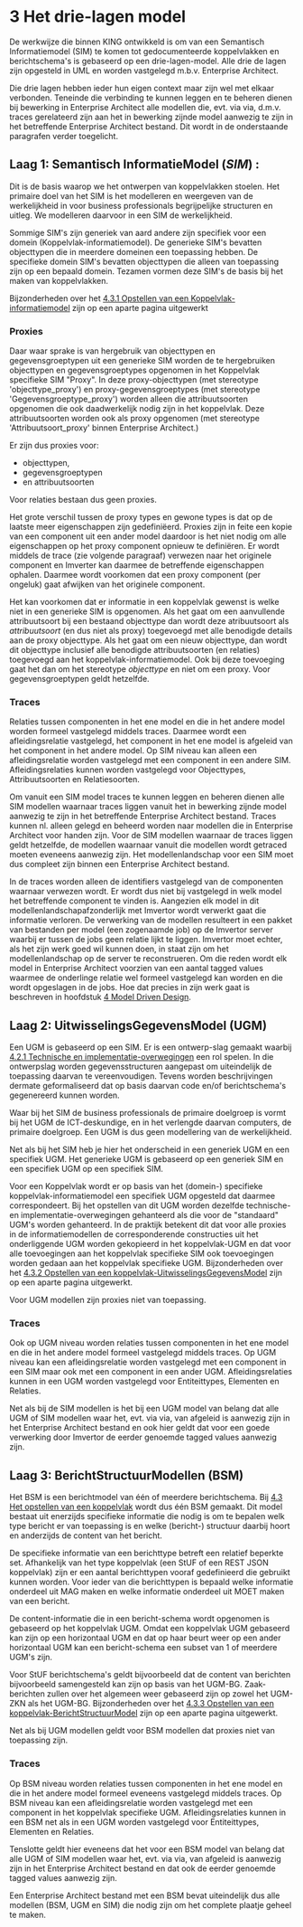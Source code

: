 # 3 Het drie-lagen model

De werkwijze die binnen KING ontwikkeld is om van een Semantisch Informatiemodel (SIM) te komen tot gedocumenteerde koppelvlakken en  berichtschema's is gebaseerd op een drie-lagen-model. Alle drie de lagen zijn opgesteld in UML en worden vastgelegd m.b.v. Enterprise Architect.

Die drie lagen hebben ieder hun eigen context maar zijn wel met elkaar verbonden. Teneinde die verbinding te kunnen leggen en te beheren dienen bij bewerking in Enterprise Architect alle modellen die, evt. via via, d.m.v. traces gerelateerd zijn aan het in bewerking zijnde model aanwezig te zijn in het betreffende Enterprise Architect bestand. Dit wordt in de onderstaande paragrafen verder toegelicht.

##  Laag 1: Semantisch InformatieModel (*SIM*) :

Dit is de basis waarop we het ontwerpen van koppelvlakken stoelen. Het primaire doel van het SIM is het modelleren en weergeven van de werkelijkheid in voor business professionals begrijpelijke structuren en uitleg. We modelleren daarvoor in een SIM de werkelijkheid.

Sommige SIM's zijn generiek van aard andere zijn specifiek voor een domein (Koppelvlak-informatiemodel). De generieke SIM's bevatten objecttypen die in meerdere domeinen een toepassing hebben. De specifieke domein SIM's bevatten objecttypen die alleen van toepassing zijn op een bepaald domein. Tezamen vormen deze SIM's de basis bij het maken van koppelvlakken.  

Bijzonderheden over het [4.3.1 Opstellen van een Koppelvlak-informatiemodel](Opstellen-koppelvlakSIM.md) zijn op een aparte pagina uitgewerkt

### Proxies

Daar waar sprake is van hergebruik van objecttypen en gegevensgroeptypen uit een generieke SIM worden de te hergebruiken objecttypen en gegevensgroeptypes opgenomen in het Koppelvlak specifieke SIM "Proxy".  In deze proxy-objecttypen (met stereotype 'objecttype_proxy') en proxy-gegevensgroeptypes (met stereotype 'Gegevensgroeptype_proxy') worden alleen die attribuutsoorten opgenomen die ook daadwerkelijk nodig zijn in het koppelvlak. Deze attribuutsoorten worden ook als proxy opgenomen (met stereotype 'Attribuutsoort_proxy' binnen Enterprise Architect.)

Er zijn dus proxies voor:
* objecttypen,
* gegevensgroeptypen
* en attribuutsoorten

Voor relaties bestaan dus geen proxies.

Het grote verschil tussen de proxy types en gewone types is dat op de laatste meer eigenschappen zijn gedefiniëerd. Proxies zijn in feite een kopie van een component uit een ander model daardoor is het niet nodig om alle eigenschappen op het proxy component opnieuw te definiëren. Er wordt middels de trace (zie volgende paragraaf) verwezen naar het originele component en Imverter kan daarmee de betreffende eigenschappen ophalen. Daarmee wordt voorkomen dat een proxy component (per ongeluk) gaat afwijken van het originele component.

Het kan voorkomen dat er informatie in een koppelvlak gewenst is welke niet in een generieke SIM is opgenomen.
Als het gaat om een aanvullende attribuutsoort bij een bestaand objecttype dan wordt deze atribuutsoort als *attribuutsoort* (en dus niet als proxy) toegevoegd met alle benodigde details aan de proxy objecttype.
Als het gaat om een nieuw objecttype, dan wordt dit objecttype inclusief alle benodigde attribuutsoorten (en relaties) toegevoegd aan het koppelvlak-informatiemodel. Ook bij deze toevoeging gaat het dan om het stereotype *objecttype* en niet om een proxy.
Voor gegevensgroeptypen geldt hetzelfde.

### Traces

Relaties tussen componenten in het ene model en die in het andere model worden formeel vastgelegd middels traces.
Daarmee wordt een afleidingsrelatie vastgelegd, het component in het ene model is afgeleid van het component in het andere model.
Op SIM niveau kan alleen een afleidingsrelatie worden vastgelegd met een component in een andere SIM. Afleidingsrelaties kunnen worden vastgelegd voor Objecttypes, Attribuutsoorten en Relatiesoorten.

Om vanuit een SIM model traces te kunnen leggen en beheren dienen alle SIM modellen waarnaar traces liggen vanuit het in bewerking zijnde model aanwezig te zijn in het betreffende Enterprise Architect bestand. Traces kunnen nl. alleen gelegd en beheerd worden naar modellen die in Enterprise Architect voor handen zijn. Voor de SIM modellen waarnaar de traces liggen geldt hetzelfde, de modellen waarnaar vanuit die modellen wordt getraced moeten eveneens aanwezig zijn. Het modellenlandschap voor een SIM moet dus compleet zijn binnen een Enterprise Architect bestand.

In de traces worden alleen de identifiers vastgelegd van de componenten waarnaar verwezen wordt. Er wordt dus niet bij vastgelegd in welk model het betreffende component te vinden is. Aangezien elk model in dit modellenlandschapafzonderlijk met Imvertor wordt verwerkt gaat die informatie verloren. De verwerking van de modellen resulteert in een pakket van bestanden per model (een zogenaamde job) op de Imvertor server waarbij er tussen de jobs geen relatie lijkt te liggen. Imvertor moet echter, als het zijn werk goed wil kunnen doen, in staat zijn om het modellenlandschap op de server te reconstrueren. Om die reden wordt elk model in Enterprise Architect voorzien van een aantal tagged values waarmee de onderlinge relatie wel formeel vastgelegd kan worden en die wordt opgeslagen in de jobs.
Hoe dat precies in zijn werk gaat is beschreven in hoofdstuk  [4 Model Driven Design](./ModelDrivenDesign.md). 

## Laag 2: UitwisselingsGegevensModel (UGM)

Een UGM is gebaseerd op een SIM. Er is een ontwerp-slag gemaakt waarbij [4.2.1 Technische en implementatie-overwegingen](./Technische-en-implementatieoverwegingen.md) een rol spelen. In die ontwerpslag worden gegevensstructuren aangepast om uiteindelijk de toepassing daarvan te vereenvoudigen. Tevens worden beschrijvingen dermate geformaliseerd dat op basis daarvan code en/of berichtschema's gegenereerd kunnen worden.

Waar bij het SIM de business professionals de primaire doelgroep is vormt bij het UGM de ICT-deskundige, en in het verlengde daarvan computers, de primaire doelgroep. Een UGM is dus geen modellering van de werkelijkheid.

Net als bij het SIM heb je hier het onderscheid in een generiek UGM en een specifiek UGM.
Het generieke UGM is gebaseerd op een generiek SIM en een specifiek UGM op een specifiek SIM.

Voor een Koppelvlak wordt er op basis van het (domein-) specifieke koppelvlak-informatiemodel een specifiek UGM opgesteld dat daarmee correspondeert. Bij het opstellen van dit UGM worden dezelfde technische- en implementatie-overwegingen gehanteerd als die voor de "standaard" UGM's worden gehanteerd. In de praktijk betekent dit dat voor alle proxies in de informatiemodellen de corresponderende constructies uit het onderliggende UGM worden gekopieerd in het koppelvlak-UGM en dat voor alle toevoegingen aan het koppelvlak specifieke SIM ook toevoegingen worden gedaan aan het koppelvlak specifieke UGM. Bijzonderheden over het [4.3.2 Opstellen van een koppelvlak-UitwisselingsGegevensModel](Opstellen-koppelvlakUGM.md) zijn op een aparte pagina uitgewerkt.

Voor UGM modellen zijn proxies niet van toepassing.

### Traces

Ook op UGM niveau worden relaties tussen componenten in het ene model en die in het andere model formeel vastgelegd middels traces.
Op UGM niveau kan een afleidingsrelatie worden vastgelegd met een component in een SIM maar ook met een component in een ander UGM. Afleidingsrelaties kunnen in een UGM worden vastgelegd voor Entiteittypes, Elementen en Relaties.

Net als bij de SIM modellen is het bij een UGM model van belang dat alle UGM of SIM modellen waar het, evt. via via, van afgeleid is aanwezig zijn in het Enterprise Architect bestand en ook hier geldt dat voor een goede verwerking door Imvertor de eerder genoemde tagged values aanwezig zijn.

## Laag 3: BerichtStructuurModellen (BSM)

Het BSM is een berichtmodel van één of meerdere berichtschema. Bij [4.3 Het opstellen van een koppelvlak](./Opstellen-koppelvlak.md) wordt dus één BSM gemaakt. Dit model bestaat uit enerzijds specifieke informatie die nodig is om te bepalen welk type bericht er van toepassing is en welke (bericht-) structuur daarbij hoort en anderzijds de content van het bericht.

De specifieke informatie van een berichttype betreft een relatief beperkte set. Afhankelijk van het type koppelvlak (een StUF of een REST JSON koppelvlak) zijn er een aantal berichttypen vooraf gedefinieerd die gebruikt kunnen worden. Voor ieder van die berichttypen is bepaald welke informatie onderdeel uit MAG maken en welke informatie onderdeel uit MOET maken van een bericht.

De content-informatie die in een bericht-schema wordt opgenomen is gebaseerd op het koppelvlak UGM.
Omdat een koppelvlak UGM gebaseerd kan zijn op een horizontaal UGM en dat op haar beurt weer op een ander horizontaal UGM kan een bericht-schema een subset van 1 of meerdere UGM's zijn.

Voor StUF berichtschema's geldt bijvoorbeeld dat de content van berichten bijvoorbeeld samengesteld kan zijn op basis van het UGM-BG. Zaak-berichten zullen over het algemeen weer gebaseerd zijn op zowel het UGM-ZKN als het UGM-BG. Bijzonderheden over het [4.3.3 Opstellen van een koppelvlak-BerichtStructuurModel](./Opstellen-koppelvlakBSM.md) zijn op een aparte pagina uitgewerkt.

Net als bij UGM modellen geldt voor BSM modellen dat proxies niet van toepassing zijn.

### Traces

Op BSM niveau worden relaties tussen componenten in het ene model en die in het andere model formeel eveneens vastgelegd middels traces. Op BSM niveau kan een afleidingsrelatie worden vastgelegd met een component in het koppelvlak specifieke UGM. Afleidingsrelaties kunnen in een BSM net als in een UGM worden vastgelegd voor Entiteittypes, Elementen en Relaties.

Tenslotte geldt hier eveneens dat het voor een BSM model van belang dat alle UGM of SIM modellen waar het, evt. via via, van afgeleid is aanwezig zijn in het Enterprise Architect bestand en dat ook de eerder genoemde tagged values aanwezig zijn.

Een Enterprise Architect bestand met een BSM bevat uiteindelijk dus alle modellen (BSM, UGM en SIM) die nodig zijn om het complete plaatje geheel te maken.
